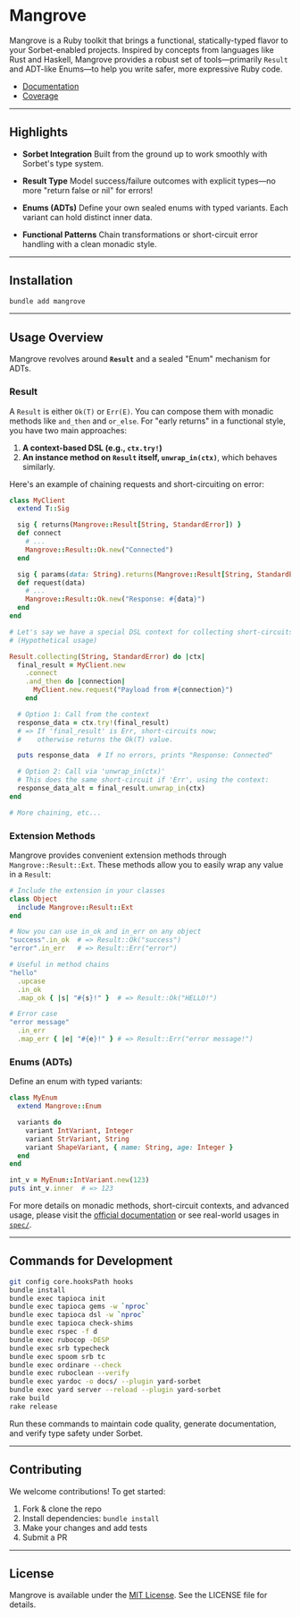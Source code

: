 # Mangrove

Mangrove is a Ruby toolkit that brings a functional, statically-typed flavor to your Sorbet-enabled projects. Inspired by concepts from languages like Rust and Haskell, Mangrove provides a robust set of tools—primarily `Result` and ADT-like Enums—to help you write safer, more expressive Ruby code.

- [Documentation](https://kazzix14.github.io/mangrove/docs/)
- [Coverage](https://kazzix14.github.io/mangrove/coverage/index.html#_AllFiles)

---

## Highlights

- **Sorbet Integration**
  Built from the ground up to work smoothly with Sorbet's type system.

- **Result Type**
  Model success/failure outcomes with explicit types—no more "return false or nil" for errors!

- **Enums (ADTs)**
  Define your own sealed enums with typed variants. Each variant can hold distinct inner data.
- **Functional Patterns**
  Chain transformations or short-circuit error handling with a clean monadic style.

---

## Installation

```bash
bundle add mangrove
```

---

## Usage Overview

Mangrove revolves around **`Result`** and a sealed "Enum" mechanism for ADTs.

### Result

A `Result` is either `Ok(T)` or `Err(E)`. You can compose them with monadic methods like `and_then` and `or_else`.
For "early returns" in a functional style, you have two main approaches:

1. **A context-based DSL (e.g., `ctx.try!`)**
2. **An instance method on `Result` itself, `unwrap_in(ctx)`**, which behaves similarly.

Here's an example of chaining requests and short-circuiting on error:

```ruby
class MyClient
  extend T::Sig

  sig { returns(Mangrove::Result[String, StandardError]) }
  def connect
    # ...
    Mangrove::Result::Ok.new("Connected")
  end

  sig { params(data: String).returns(Mangrove::Result[String, StandardError]) }
  def request(data)
    # ...
    Mangrove::Result::Ok.new("Response: #{data}")
  end
end

# Let's say we have a special DSL context for collecting short-circuits:
# (Hypothetical usage)

Result.collecting(String, StandardError) do |ctx|
  final_result = MyClient.new
    .connect
    .and_then do |connection|
      MyClient.new.request("Payload from #{connection}")
    end

  # Option 1: Call from the context
  response_data = ctx.try!(final_result)
  # => If 'final_result' is Err, short-circuits now;
  #    otherwise returns the Ok(T) value.

  puts response_data  # If no errors, prints "Response: Connected"

  # Option 2: Call via 'unwrap_in(ctx)'
  # This does the same short-circuit if 'Err', using the context:
  response_data_alt = final_result.unwrap_in(ctx)
end

# More chaining, etc...
```

### Extension Methods

Mangrove provides convenient extension methods through `Mangrove::Result::Ext`. These methods allow you to easily wrap any value in a `Result`:

```ruby
# Include the extension in your classes
class Object
  include Mangrove::Result::Ext
end

# Now you can use in_ok and in_err on any object
"success".in_ok  # => Result::Ok("success")
"error".in_err   # => Result::Err("error")

# Useful in method chains
"hello"
  .upcase
  .in_ok
  .map_ok { |s| "#{s}!" }  # => Result::Ok("HELLO!")

# Error case
"error message"
  .in_err
  .map_err { |e| "#{e}!" } # => Result::Err("error message!")
```

### Enums (ADTs)

Define an enum with typed variants:

```ruby
class MyEnum
  extend Mangrove::Enum

  variants do
    variant IntVariant, Integer
    variant StrVariant, String
    variant ShapeVariant, { name: String, age: Integer }
  end
end

int_v = MyEnum::IntVariant.new(123)
puts int_v.inner  # => 123
```

For more details on monadic methods, short-circuit contexts, and advanced usage, please visit the [official documentation](https://kazzix14.github.io/mangrove/docs/) or see real-world usages in [`spec/`](https://github.com/kazzix14/mangrove/tree/main/spec).

---

## Commands for Development

```bash
git config core.hooksPath hooks
bundle install
bundle exec tapioca init
bundle exec tapioca gems -w `nproc`
bundle exec tapioca dsl -w `nproc`
bundle exec tapioca check-shims
bundle exec rspec -f d
bundle exec rubocop -DESP
bundle exec srb typecheck
bundle exec spoom srb tc
bundle exec ordinare --check
bundle exec ruboclean --verify
bundle exec yardoc -o docs/ --plugin yard-sorbet
bundle exec yard server --reload --plugin yard-sorbet
rake build
rake release
```

Run these commands to maintain code quality, generate documentation, and verify type safety under Sorbet.

---

## Contributing

We welcome contributions! To get started:

1. Fork & clone the repo
2. Install dependencies: `bundle install`
3. Make your changes and add tests
4. Submit a PR

---

## License

Mangrove is available under the [MIT License](https://opensource.org/licenses/MIT). See the LICENSE file for details.
